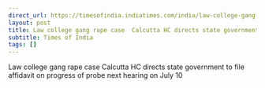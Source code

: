 ```yaml
---
direct_url: https://timesofindia.indiatimes.com/india/law-college-gang-rape-case-calcutta-hc-directs-state-government-to-file-affidavit-on-progress-of-probe-next-hearing-on-july-10/articleshow/122221737.cms
layout: post
title: Law college gang rape case  Calcutta HC directs state government to file affidavit on progress of probe  next hearing on July 10
subtitle: Times of India
tags: []
---
```


Law college gang rape case  Calcutta HC directs state government to file affidavit on progress of probe  next hearing on July 10
